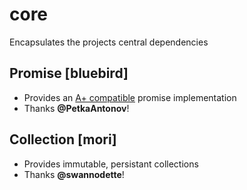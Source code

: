 # core

Encapsulates the projects central dependencies

## Promise [bluebird]

- Provides an [A+ compatible](http://promisesaplus.com) promise implementation
- Thanks __@PetkaAntonov__!

## Collection [mori]

- Provides immutable, persistant collections
- Thanks __@swannodette__!
